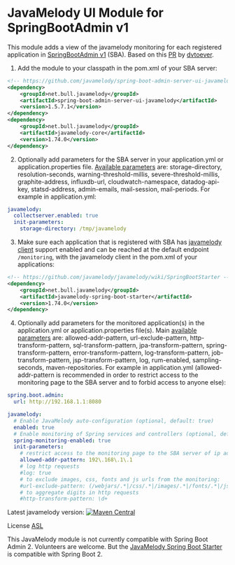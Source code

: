 JavaMelody UI Module for SpringBootAdmin v1
=========================

This module adds a view of the javamelody monitoring for each
registered application in [SpringBootAdmin v1](http://codecentric.github.io/spring-boot-admin/1.5.7/) (SBA). Based on this [PR](https://github.com/codecentric/spring-boot-admin/pull/450) by [dvtoever](https://github.com/dvtoever).

  1. Add the module to your classpath in the pom.xml of your SBA server:
```xml
<!-- https://github.com/javamelody/spring-boot-admin-server-ui-javamelody -->
<dependency>
    <groupId>net.bull.javamelody</groupId>
    <artifactId>spring-boot-admin-server-ui-javamelody</artifactId>
    <version>1.5.7.1</version>
</dependency>
<dependency>
    <groupId>net.bull.javamelody</groupId>
    <artifactId>javamelody-core</artifactId>
    <version>1.74.0</version>
</dependency>
```

  2. Optionally add parameters for the SBA server in your application.yml or application.properties file. [Available parameters](https://github.com/javamelody/javamelody/wiki/UserGuideAdvanced#2-deployment-of-the-webapp-of-monitoring) are: storage-directory, resolution-seconds, warning-threshold-millis, severe-threshold-millis, graphite-address, influxdb-url, cloudwatch-namespace, datadog-api-key, statsd-address, admin-emails, mail-session, mail-periods. For example in application.yml:
```yml
javamelody:
  collectserver.enabled: true
  init-parameters:
    storage-directory: /tmp/javamelody
```

  3. Make sure each application that is registered with SBA has [javamelody client](https://github.com/javamelody/javamelody/wiki/SpringBootStarter) support enabled and can be reached at the default endpoint `/monitoring`, with the javamelody client in the pom.xml of your applications:
```xml
<!-- https://github.com/javamelody/javamelody/wiki/SpringBootStarter -->
<dependency>
    <groupId>net.bull.javamelody</groupId>
    <artifactId>javamelody-spring-boot-starter</artifactId>
    <version>1.74.0</version>
</dependency>
```

 4. Optionally add parameters for the monitored application(s) in the application.yml or application.properties file(s). Main [available parameters](https://github.com/javamelody/javamelody/wiki/UserGuide#6-optional-parameters) are: allowed-addr-pattern, url-exclude-pattern, http-transform-pattern, sql-transform-pattern, jpa-transform-pattern, spring-transform-pattern, error-transform-pattern, log-transform-pattern, job-transform-pattern, jsp-transform-pattern, log, rum-enabled, sampling-seconds, maven-repositories. For example in application.yml (allowed-addr-pattern is recommended in order to restrict access to the monitoring page to the SBA server and to forbid access to anyone else):
```yml
spring.boot.admin:
  url: http://192.168.1.1:8080  

javamelody:
  # Enable JavaMelody auto-configuration (optional, default: true)
  enabled: true
  # Enable monitoring of Spring services and controllers (optional, default: true)
  spring-monitoring-enabled: true
  init-parameters:
    # restrict access to the monitoring page to the SBA server of ip address 192.168.1.1
    allowed-addr-pattern: 192\.168\.1\.1
    # log http requests
    #log: true
    # to exclude images, css, fonts and js urls from the monitoring:
    #url-exclude-pattern: (/webjars/.*|/css/.*|/images/.*|/fonts/.*|/js/.*)
    # to aggregate digits in http requests
    #http-transform-pattern: \d+
```

Latest javamelody version: [![Maven Central](https://maven-badges.herokuapp.com/maven-central/net.bull.javamelody/javamelody-core/badge.svg)](https://maven-badges.herokuapp.com/maven-central/net.bull.javamelody/javamelody-core)

License [ASL](http://www.apache.org/licenses/LICENSE-2.0)

This JavaMelody module is not currently compatible with Spring Boot Admin 2. Volunteers are welcome. But the [JavaMelody Spring Boot Starter](https://github.com/javamelody/javamelody/wiki/SpringBootStarter) is compatible with Spring Boot 2.
